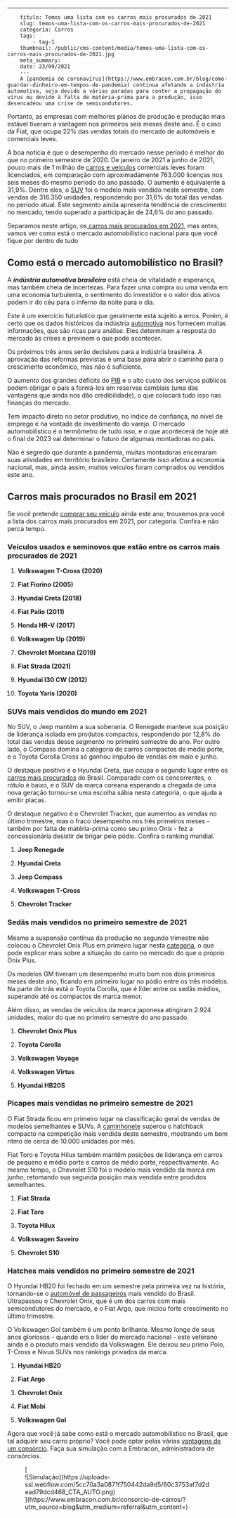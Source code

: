 ---
        titulo: Temos uma lista com os carros mais procurados de 2021
        slug: temos-uma-lista-com-os-carros-mais-procurados-de-2021
        categoria: Carros
        tags:
            - tag-1
        thumbnail: /public/cms-content/media/temos-uma-lista-com-os-carros-mais-procurados-de-2021.jpg
        meta_summary: 
        date: 23/09/2021
        ---
        A [pandemia de coronavírus](https://www.embracon.com.br/blog/como-guardar-dinheiro-em-tempos-de-pandemia) continua afetando a indústria automotiva, seja devido a várias paradas para conter a propagação do vírus ou devido à falta de matéria-prima para a produção, isso desencadeou uma crise de semicondutores.

Portanto, as empresas com melhores planos de produção e produção mais estável tiveram a vantagem nos primeiros seis meses deste ano. É o caso da Fiat, que ocupa 22% das vendas totais do mercado de automóveis e comerciais leves.

A boa notícia é que o desempenho do mercado nesse período é melhor do que no primeiro semestre de 2020. De janeiro de 2021 a junho de 2021, pouco mais de 1 milhão de [carros e veículos](https://www.embracon.com.br/blog/planejamento-financeiro-para-a-compra-de-um-carro) comerciais leves foram licenciados, em comparação com aproximadamente 763.000 licenças nos seis meses do mesmo período do ano passado. O aumento é equivalente a 31,9%. Dentre eles, o [SUV](https://www.embracon.com.br/blog/sedan-ou-suv-qual-e-o-melhor-modelo) foi o modelo mais vendido neste semestre, com vendas de 316.350 unidades, respondendo por 31,6% do total das vendas no período atual. Este segmento ainda apresenta tendência de crescimento no mercado, tendo superado a participação de 24,6% do ano passado.

Separamos neste artigo, os[ carros mais procurados em 2021](https://www.embracon.com.br/blog/os-15-principais-carros-do-brasil), mas antes, vamos ver como está o mercado automobilístico nacional para que você fique por dentro de tudo

Como está o mercado automobilístico no Brasil? 
-----------------------------------------------

A ***indústria automotiva brasileira*** está cheia de vitalidade e esperança, mas também cheia de incertezas. Para fazer uma compra ou uma venda em uma economia turbulenta, o sentimento do investidor e o valor dos ativos podem ir do céu para o inferno da noite para o dia.

Este é um exercício futurístico que geralmente está sujeito a erros. Porém, é certo que os dados históricos da indústria [automotiva](https://www.embracon.com.br/blog/guia-para-consorcio-de-automoveis-de-a-a-z) nos fornecem muitas informações, que são ricas para análise. Eles determinam a resposta do mercado às crises e previnem o que pode acontecer.

Os próximos três anos serão decisivos para a indústria brasileira. A aprovação das reformas previstas é uma base para abrir o caminho para o crescimento econômico, mas não é suficiente.

O aumento dos grandes déficits do [PIB](https://www.ibge.gov.br/explica/pib.php) e o alto custo dos serviços públicos podem obrigar o país a formá-los em reservas cambiais (uma das vantagens que ainda nos dão credibilidade), o que colocará tudo isso nas finanças do mercado.

Tem impacto direto no setor produtivo, no índice de confiança, no nível de emprego e na vontade de investimento do varejo. O mercado automobilístico é o termômetro de tudo isso, e o que acontecerá de hoje até o final de 2023 vai determinar o futuro de algumas montadoras no país.

Não é segredo que durante a pandemia, muitas montadoras encerraram suas atividades em território brasileiro. Certamente isso afetou a economia nacional, mas, ainda assim, muitos veículos foram comprados ou vendidos este ano.

Carros mais procurados no Brasil em 2021 
-----------------------------------------

Se você pretende [comprar seu veículo](https://www.embracon.com.br/blog/saiba-a-hora-certa-de-fazer-a-troca-do-seu-carro) ainda este ano, trouxemos pra você a lista dos carros mais procurados em 2021, por categoria. Confira e não perca tempo.

### Veículos usados e seminovos que estão entre os carros mais procurados de 2021 

1. **Volkswagen T-Cross (2020)**

2. **Fiat Fiorino (2005)**

3. **Hyundai Creta (2018)**

4. **Fiat Palio (2011)**

5. **Honda HR-V (2017)**

6. **Volkswagen Up (2019)**

7. **Chevrolet Montana (2019)**

8. **Fiat Strada (2021)**

9. **Hyundai I30 CW (2012)**

10. **Toyota Yaris (2020)**

### SUVs mais vendidos do mundo em 2021 

No SUV, o Jeep mantém a sua soberania. O Renegade manteve sua posição de liderança isolada em produtos compactos, respondendo por 12,8% do total das vendas desse segmento no primeiro semestre do ano. Por outro lado, o Compass domina a categoria de carros compactos de médio porte, e o Toyota Corolla Cross só ganhou impulso de vendas em maio e junho.

O destaque positivo é o Hyundai Creta, que ocupa o segundo lugar entre os [carros mais procurados](https://www.embracon.com.br/blog/8-detalhes-para-prestar-atencao-na-hora-de-comprar-um-carro) do Brasil. Comparado com os concorrentes, o rótulo é baixo, e o SUV da marca coreana esperando a chegada de uma nova geração tornou-se uma escolha sábia nesta categoria, o que ajuda a emitir placas.

O destaque negativo é o Chevrolet Tracker, que aumentou as vendas no último trimestre, mas o fraco desempenho nos três primeiros meses - também por falta de matéria-prima como seu primo Onix - fez a concessionária desistir de brigar pelo pódio. Confira o ranking mundial.

1. **Jeep Renegade**

2. **Hyundai Creta**

3. **Jeep Compass**

4. **Volkswagen T-Cross**

5. **Chevrolet Tracker**

### Sedãs mais vendidos no primeiro semestre de 2021 

Mesmo a suspensão contínua da produção no segundo trimestre não colocou o Chevrolet Onix Plus em primeiro lugar nesta [categoria](https://www.embracon.com.br/blog/sedan-ou-suv-qual-e-o-melhor-modelo), o que pode explicar mais sobre a situação do carro no mercado do que o próprio Onix Plus.

Os modelos GM tiveram um desempenho muito bom nos dois primeiros meses deste ano, ficando em primeiro lugar no pódio entre os três modelos. Na parte de trás está o Toyota Corolla, que é líder entre os sedãs médios, superando até os compactos de marca menor.

Além disso, as vendas de veículos da marca japonesa atingiram 2.924 unidades, maior do que no primeiro semestre do ano passado.

1. **Chevrolet Onix Plus**

2. **Toyota Corolla**

3. **Volkswagen Voyage**

4. **Volkswagen Virtus**

5. **Hyundai HB20S**

### Picapes mais vendidas no primeiro semestre de 2021 

O Fiat Strada ficou em primeiro lugar na classificação geral de vendas de modelos semelhantes e SUVs. A [caminhonete](https://www.embracon.com.br/blog/7-dicas-para-escolher-entre-uma-caminhonete-ou-um-suv) superou o hatchback compacto na competição mais vendida deste semestre, mostrando um bom ritmo de cerca de 10.000 unidades por mês.

Fiat Toro e Toyota Hilux também mantêm posições de liderança em carros de pequeno e médio porte e carros de médio porte, respectivamente. Ao mesmo tempo, o Chevrolet S10 foi o modelo mais vendido da marca em junho, retomando sua segunda posição mais vendida entre produtos semelhantes.

1. **Fiat Strada**

2. **Fiat Toro**

3. **Toyota Hilux**

4. **Volkswagen Saveiro**

5. **Chevrolet S10**

### Hatches mais vendidos no primeiro semestre de 2021 

O Hyundai HB20 foi fechado em um semestre pela primeira vez na história, tornando-se o [automóvel de passageiros](https://www.embracon.com.br/blog/hatch-ou-sedan-diferencas) mais vendido do Brasil. Ultrapassou o Chevrolet Onix, que é um dos carros com mais semicondutores do mercado, e o Fiat Argo, que iniciou forte crescimento no último trimestre.

O Volkswagen Gol também é um ponto brilhante. Mesmo longe de seus anos gloriosos - quando era o líder do mercado nacional - este veterano ainda é o produto mais vendido da Volkswagen. Ele deixou seu primo Polo, T-Cross e Nivus SUVs nos rankings privados da marca.

1. **Hyundai HB20**

2. **Fiat Argo**

3. **Chevrolet Onix**

4. **Fiat Mobi**

5. **Volkswagen Gol**

Agora que você já sabe como está o mercado automobilístico no Brasil, que tal adquirir seu carro próprio? Você pode optar pelas várias [vantagens de um consórcio](https://www.embracon.com.br/conhecaoconsorcio/quais-sao-as-vantagens-do-consorcio). Faça sua simulação com a Embracon, administradora de consórcios.

<figure class="w-richtext-figure-type-image w-richtext-align-center">[<div>![Simulação](https://uploads-ssl.webflow.com/5cc70a3a0871f750442da9d5/60c3753af7d2dead79dcd468_CTA_AUTO.png)</div>](https://www.embracon.com.br/consorcio-de-carros/?utm_source=blog&utm_medium=referral&utm_content=)</figure>
        